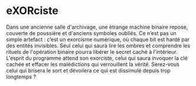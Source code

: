 # eXORciste

Dans une ancienne salle d'archivage, une étrange machine binaire repose, couverte de poussière et d'anciens symboles oubliés. Ce n’est pas un simple artefact : c’est un exorcisme numérique, où chaque bit est hanté par des entités invisibles. Seul celui qui saura lire les ombres et comprendre les rituels de l'opération binaire pourra libérer le secret caché à l'intérieur. L'esprit du programme attend son exorciste, celui qui saura invoquer la clé cachée et effacer les malédictions qui verrouillent la vérité. Serez-vous celui qui brisera le sort et dévoilera ce qui est dissimulé depuis trop longtemps ?